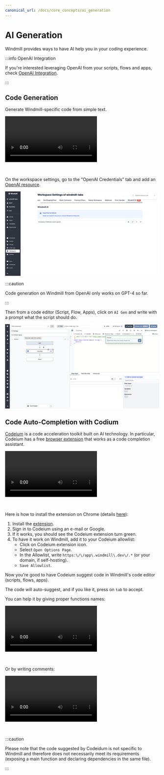 ```yaml
---
canonical_url: /docs/core_concepts/ai_generation
---
```


# AI Generation

Windmill provides ways to have AI help you in your coding experience.

:::info OpenAI Integration

If you're interested leveraging OpenAI from your scripts, flows and apps, check [OpenAI Integration](../integrations/openai.md).

:::

## Code Generation

Generate Windmill-specific code from simple text.

<video
    className="border-2 rounded-xl object-cover w-full h-full dark:border-gray-800"
    controls
    src="/videos/ai_generation.mp4"
/>

<br/>

On the workspace settings, go to the "OpenAI Credentials" tab and add an [OpenAI resource](../integrations/openai.md).

![OpenAI Resource](../assets/code_editor/openai_credentials.png "OpenAI Resource")

:::caution

Code generation on Windmill from OpenAI only works on GPT-4 so far.

:::

Then from a code editor (Script, Flow, Apps), click on `AI Gen` and write with a prompt what the script should do.

![Prompt](../assets/code_editor/ai_gen.png "Prompt")

## Code Auto-Completion with Codium

[Codeium](https://codeium.com/) is a code acceleration toolkit built on AI technology. In particular, Codeium has a free [browser extension](https://codeium.com/download) that works as a code completion assistant.

<video
    className="border-2 rounded-xl object-cover w-full h-full dark:border-gray-800"
    controls
    src="/videos/codeium_example.mp4"
/>

<br/>

Here is how to install the extension on Chrome (details [here](https://codeium.com/chrome_tutorial)):

1. Install the [extension](https://chrome.google.com/webstore/detail/codeium-ai-code-autocompl/hobjkcpmjhlegmobgonaagepfckjkceh).
2. Sign in to Codeium using an e-mail or Google.
3. If it works, you should see the Codeium extension turn green.
4. To have it work on Windmill, add it to your Codeium allowlist:
   - Click on Codeium extension icon.
   - Select `Open Options Page`.
   - In the Allowlist, write `https:\/\/app\.windmill\.dev\/.*` (or your domain, if self-hosting).
   - `Save Allowlist`.

Now you're good to have Codeium suggest code in Windmill's code editor (scripts, flows, apps).

The code will auto-suggest, and if you like it, press on `tab` to accept.

You can help it by giving proper functions names:

<video
    className="border-2 rounded-xl object-cover w-full h-full dark:border-gray-800"
    controls
    src="/videos/codeium_function.mp4"
/>

<br/>

Or by writing comments:

<video
    className="border-2 rounded-xl object-cover w-full h-full dark:border-gray-800"
    controls
    src="/videos/codeium_comments.mp4"
/>

<br/>

:::caution

Please note that the code suggested by Codeidum is not specific to Windmill and therefore does not necessarily meet its requirements (exposing a main function and declaring dependencies in the same file).

:::

